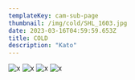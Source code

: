 ```yaml
---
templateKey: cam-sub-page
thumbnail: /img/cold/SHL_1603.jpg
date: 2023-03-16T04:59:59.653Z
title: COLD
description: "Kato"
---
```



![x](/img/cold/SHL_1603.jpg)
![x](/img/cold/SHL_0289.jpg)
![x](/img/cold/SHL_1628.jpg)
![x](/img/cold/SHL_0296.jpg)